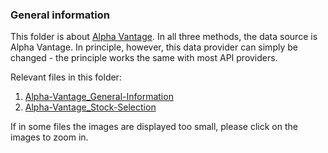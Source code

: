 ### General information
This folder is about [Alpha Vantage](https://www.alphavantage.co/#page-top). In all three methods, the data source is Alpha Vantage. In principle, however, this data provider can simply be changed - the principle works the same with most API providers. 


Relevant files in this folder:
1. [Alpha-Vantage_General-Information](Alpha-Vantage_General-Information.md)
2. [Alpha-Vantage_Stock-Selection](Alpha-Vantage_Stock-Selection.md)

If in some files the images are displayed too small, please click on the images to zoom in. 
